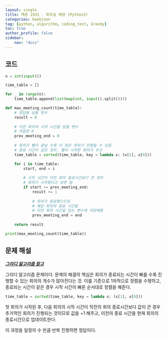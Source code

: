 ```yaml
---
layout: single
title: 백준 1931 - 회의실 배정 (Python3)
categories: baekjoon
tag: [python, algorithm, coding_test, Greedy]
toc: true 
author_profile: false
sidebar:
    nav: "docs"
---
```


## 코드

```python
n = int(input())

time_table = []

for _ in range(n):
    time_table.append(list(map(int, input().split())))

def max_meeting_count(time_table):
    # 정답을 담을 변수
    result = 0
    
    # 이전 회의의 시작 시간을 담을 변수
    # 처음엔 0
    prev_meeting_end = 0
    
    # 회의가 빨리 끝날 수록 더 많은 회의가 진행될 수 있음
    # 종료 시간이 같은 경우, 빨리 시작한 회의가 우선
    time_table = sorted(time_table, key = lambda x: (x[1], x[0]))

    for i in time_table:
        start, end = i
        
        # 시작 시간이 이전 회의 종료시간보다 큰 경우
        # 회의가 시작됐다고 보면 됨
        if start >= prev_meeting_end:
            result += 1
            
            # 회의가 종료됐으므로
            # 해당 회의의 종료 시간을 
            # 이전 회의 시간을 담는 변수에 저장해줌
            prev_meeting_end = end
            
    return result

print(max_meeting_count(time_table))
```



## 문제 해설

***[그리디 알고리즘 참고](https://yangwon-park.github.io/cote/Cote_Greedy/)***

그리디 알고리즘 문제이다. 문제의 해결의 핵심은 회의가 종료되는 시간이 빠를 수록 진행할 수 있는 회의의 개수가 많아진다는 것. 이를 기준으로 1차적으로 정렬을 수행하고, 종료되는 시간이 같은 경우 시작 시간이 빠른 순서대로 정렬을 해준다.

```python
time_table = sorted(time_table, key = lambda x: (x[1], x[0]))
```

첫 회의가 시작된 후, 다음 회의의 시작 시간이 직전의 회의 종료시간보다 값이 큰 경우 추가적인 회의가 진행되는 것이므로 값을 +1 해주고, 이전의 종료 시간을 현재 회의의 종료시간으로 업데이트한다.

이 과정을 일정의 수 만큼 반복 진행하면 정답이다.
